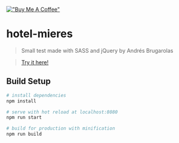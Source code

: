 [!["Buy Me A Coffee"](https://www.buymeacoffee.com/assets/img/custom_images/orange_img.png)](https://www.buymeacoffee.com/brugarolas)

# hotel-mieres

> Small test made with SASS and jQuery by Andrés Brugarolas

> [Try it here!](https://brugarolas.github.io/hotel-mieres/)

## Build Setup

``` bash
# install dependencies
npm install

# serve with hot reload at localhost:8080
npm run start

# build for production with minification
npm run build
```
